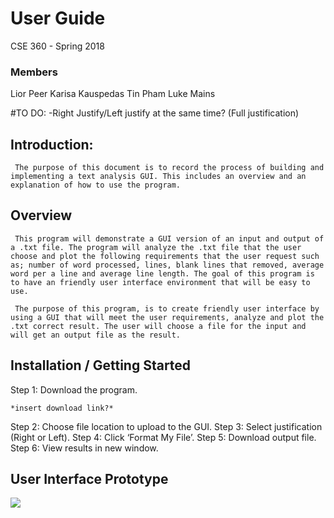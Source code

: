 # User Guide
CSE 360 - Spring 2018

### Members
Lior Peer
Karisa Kauspedas
Tin Pham
Luke Mains

#TO DO:
-Right Justify/Left justify at the same time? (Full justification)

## Introduction:
     The purpose of this document is to record the process of building and implementing a text analysis GUI. This includes an overview and an explanation of how to use the program.

## Overview

     This program will demonstrate a GUI version of an input and output of a .txt file. The program will analyze the .txt file that the user choose and plot the following requirements that the user request such as; number of word processed, lines, blank lines that removed, average word per a line and average line length. The goal of this program is to have an friendly user interface environment that will be easy to use.

     The purpose of this program, is to create friendly user interface by using a GUI that will meet the user requirements, analyze and plot the .txt correct result. The user will choose a file for the input and will get an output file as the result.

## Installation / Getting Started

Step 1: Download the program.
```
*insert download link?*
```

Step 2: Choose file location to upload to the GUI.
Step 3: Select justification (Right or Left).
Step 4: Click ‘Format My File’.
Step 5: Download output file.
Step 6: View results in new window.

## User Interface Prototype
<img src="userInterface-screen1.psd">
